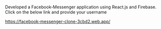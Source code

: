Developed a Facebook-Messenger application using React.js and Firebase. Click on the below link and provide your username

https://facebook-messenger-clone-3cbd2.web.app/
